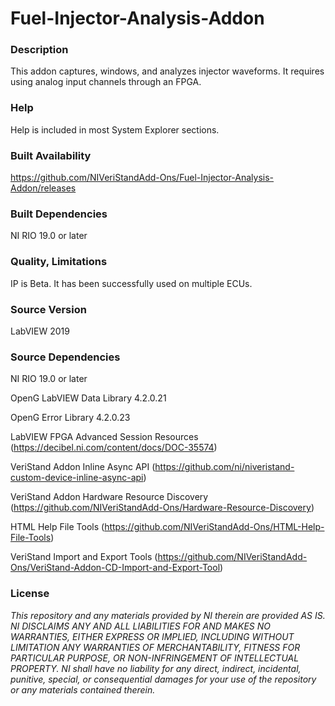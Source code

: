 Fuel-Injector-Analysis-Addon
===================

### Description ###

This addon captures, windows, and analyzes injector waveforms. It requires using analog input channels through an FPGA.

### Help ###

Help is included in most System Explorer sections.

### Built Availability ###

https://github.com/NIVeriStandAdd-Ons/Fuel-Injector-Analysis-Addon/releases

### Built Dependencies ###

NI RIO 19.0 or later

### Quality, Limitations ###

IP is Beta.  It has been successfully used on multiple ECUs.

### Source Version ###

LabVIEW 2019

### Source Dependencies ###

NI RIO 19.0 or later

OpenG LabVIEW Data Library 4.2.0.21

OpenG Error Library 4.2.0.23

LabVIEW FPGA Advanced Session Resources (https://decibel.ni.com/content/docs/DOC-35574)

VeriStand Addon Inline Async API (https://github.com/ni/niveristand-custom-device-inline-async-api)

VeriStand Addon Hardware Resource Discovery (https://github.com/NIVeriStandAdd-Ons/Hardware-Resource-Discovery)

HTML Help File Tools (https://github.com/NIVeriStandAdd-Ons/HTML-Help-File-Tools)

VeriStand Import and Export Tools (https://github.com/NIVeriStandAdd-Ons/VeriStand-Addon-CD-Import-and-Export-Tool)

### License ###

*This repository and any materials provided by NI therein are provided AS IS. NI DISCLAIMS ANY AND ALL LIABILITIES FOR AND MAKES NO WARRANTIES, EITHER EXPRESS OR IMPLIED, INCLUDING WITHOUT LIMITATION ANY WARRANTIES OF MERCHANTABILITY, FITNESS FOR  PARTICULAR PURPOSE, OR NON-INFRINGEMENT OF INTELLECTUAL PROPERTY. NI shall have no liability for any direct, indirect, incidental, punitive, special, or consequential damages for your use of the repository or any materials contained therein.*

